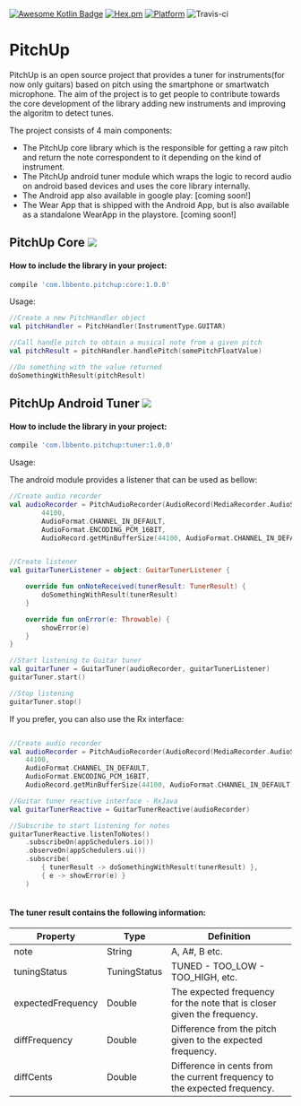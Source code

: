 [![Awesome Kotlin Badge](https://kotlin.link/awesome-kotlin.svg)](https://github.com/KotlinBy/awesome-kotlin)
[![Hex.pm](https://img.shields.io/hexpm/l/plug.svg)](http://www.apache.org/licenses/LICENSE-2.0)
[![Platform](https://img.shields.io/badge/platform-android-green.svg)](http://developer.android.com/index.html)
![Travis-ci](https://travis-ci.org/skyguydaa7/pitchup.svg)

# PitchUp
PitchUp is an open source project that provides a tuner for instruments(for now only guitars) based on pitch using the smartphone or smartwatch microphone.
The aim of the project is to get people to contribute towards the core development of the library adding new instruments and improving the algoritm to detect tunes.

The project consists of 4 main components:

* The PitchUp core library which is the responsible for getting a raw pitch and return the note correspondent to it depending on the kind of instrument.
* The PitchUp android tuner module which wraps the logic to record audio on android based devices and uses the core library internally.
* The Android app also available in google play: [coming soon!]
* The Wear App that is shipped with the Android App, but is also available as a standalone WearApp in the playstore. [coming soon!]

## PitchUp Core  <a href='https://bintray.com/lbbento/pitchup/core/_latestVersion'><img src='https://api.bintray.com/packages/lbbento/pitchup/core/images/download.svg'></a></h2>

#### How to include the library in your project:
```gradle
compile 'com.lbbento.pitchup:core:1.0.0'
```
Usage:
```kotlin
//Create a new PitchHandler object
val pitchHandler = PitchHandler(InstrumentType.GUITAR)

//Call handle pitch to obtain a musical note from a given pitch
val pitchResult = pitchHandler.handlePitch(somePitchFloatValue)

//Do something with the value returned
doSomethingWithResult(pitchResult)
```

## PitchUp Android Tuner  <a href='https://bintray.com/lbbento/pitchup/tuner/_latestVersion'><img src='https://api.bintray.com/packages/lbbento/pitchup/tuner/images/download.svg'></a></h2>

#### How to include the library in your project:
```gradle
compile 'com.lbbento.pitchup:tuner:1.0.0'
```

Usage:

The android module provides a listener that can be used as bellow:

```kotlin
//Create audio recorder
val audioRecorder = PitchAudioRecorder(AudioRecord(MediaRecorder.AudioSource.DEFAULT,
        44100,
        AudioFormat.CHANNEL_IN_DEFAULT,
        AudioFormat.ENCODING_PCM_16BIT,
        AudioRecord.getMinBufferSize(44100, AudioFormat.CHANNEL_IN_DEFAULT, AudioFormat.ENCODING_PCM_16BIT)))


//Create listener
val guitarTunerListener = object: GuitarTunerListener {

    override fun onNoteReceived(tunerResult: TunerResult) {
        doSomethingWithResult(tunerResult)
    }

    override fun onError(e: Throwable) {
        showError(e)
    }
}

//Start listening to Guitar tuner
val guitarTuner = GuitarTuner(audioRecorder, guitarTunerListener)
guitarTuner.start()

//Stop listening
guitarTuner.stop()
```

If you prefer, you can also use the Rx interface:

```kotlin

//Create audio recorder
val audioRecorder = PitchAudioRecorder(AudioRecord(MediaRecorder.AudioSource.DEFAULT,
    44100,
    AudioFormat.CHANNEL_IN_DEFAULT,
    AudioFormat.ENCODING_PCM_16BIT,
    AudioRecord.getMinBufferSize(44100, AudioFormat.CHANNEL_IN_DEFAULT, AudioFormat.ENCODING_PCM_16BIT)))

//Guitar tuner reactive interface - RxJava
val guitarTunerReactive = GuitarTunerReactive(audioRecorder)

//Subscribe to start listening for notes
guitarTunerReactive.listenToNotes()
    .subscribeOn(appSchedulers.io())
    .observeOn(appSchedulers.ui())
    .subscribe(
        { tunerResult -> doSomethingWithResult(tunerResult) },
        { e -> showError(e) }
    )
    
```

#### The tuner result contains the following information:

Property|Type|Definition
--- | --- | ---
note|String|A, A#, B etc.
tuningStatus|TuningStatus|TUNED - TOO_LOW - TOO_HIGH, etc.
expectedFrequency|Double|The expected frequency for the note that is closer given the frequency. 
diffFrequency|Double|Difference from the pitch given to the expected frequency.
diffCents|Double|Difference in cents from the current frequency to the expected frequency. 

